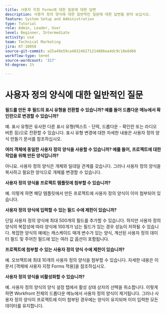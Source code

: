 ```yaml
---
title: 사용자 지정 Forms에 대한 질문에 대한 답변
description: 사용자 정의 양식에 대한 일반적인 질문에 대한 답변을 받아 보십시오.
feature: System Setup and Administration
type: Tutorial
role: Admin, Leader, User
level: Beginner, Intermediate
activity: use
team: Technical Marketing
jira: KT-10058
source-git-commit: a25a49e59ca483246271214886ea4dc9c10e8d66
workflow-type: tm+mt
source-wordcount: '317'
ht-degree: 1%

---
```


# 사용자 정의 양식에 대한 일반적인 질문

**필드를 만든 후 필드의 표시 유형을 전환할 수 있습니까? 예를 들어 드롭다운 메뉴에서 확인란으로 변경할 수 있습니까?**

예. 표시 유형은 유사한 다른 표시 유형(텍스트 - 단락, 드롭다운 - 확인란 또는 라디오 버튼 등)으로 전환할 수 있습니다. 표시 유형 변경에 대한 자세한 내용은 사용자 정의 양식 만들기 문서를 참조하십시오.


**여러 객체에 동일한 사용자 정의 양식을 사용할 수 있습니까? 예를 들어, 프로젝트에 대한 작업을 위해 만든 양식입니까?**

아니요. 사용자 정의 양식은 개체와 일대일 관계를 갖습니다. 그러나 사용자 정의 양식을 복사하고 필요한 양식으로 개체를 변경할 수 있습니다.


**사용자 정의 양식을 프로젝트 템플릿에 첨부할 수 있습니까?**

예. 이렇게 하면 해당 템플릿에서 만든 프로젝트에 사용자 정의 양식이 이미 첨부되어 있습니다.


**사용자 정의 양식에 입력할 수 있는 필드 수에 제한이 있습니까?**

단일 사용자 정의 양식에 최대 500개의 필드를 추가할 수 있습니다. 하지만 사용자 정의 양식의 복잡성에 따라 양식에 100개가 넘는 필드가 있는 경우 성능이 저하될 수 있습니다. 복잡한 양식의 예에는 캐스케이드 매개 변수가 있는 양식, 계산된 사용자 정의 데이터 필드 및 주어진 필드에 있는 여러 값 옵션이 포함됩니다.


**프로젝트에 첨부할 수 있는 사용자 정의 양식 수에 제한이 있습니까?**

예. 오브젝트에 최대 10개의 사용자 정의 양식을 첨부할 수 있습니다. 자세한 내용은 이 문서 [객체에 사용자 지정 Forms 적용]을 참조하십시오.


**사용자 정의 양식을 비활성화할 수 있습니까?**

예. 사용자 정의 양식의 양식 설정 탭에서 활성 상태 상자의 선택을 취소합니다. 이렇게 하면 Workfront 전체의 드롭다운 메뉴에서 사용자 정의 양식이 제거됩니다. 그러나 사용자 정의 양식이 프로젝트에 이미 첨부된 경우에는 양식이 유지되며 이미 입력한 모든 데이터를 유지합니다.